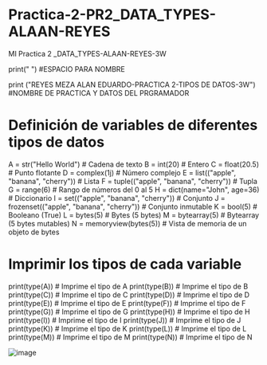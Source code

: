 # Practica-2-PR2_DATA_TYPES-ALAAN-REYES
MI Practica 2 _DATA_TYPES-ALAAN-REYES-3W

print(" ") #ESPACIO PARA NOMBRE

print ("REYES MEZA ALAN EDUARDO-PRACTICA 2-TIPOS DE DATOS-3W") #NOMBRE DE PRACTICA Y DATOS DEL PRGRAMADOR

# Definición de variables de diferentes tipos de datos

A = str("Hello World")	 # Cadena de texto
B = int(20)               # Entero
C = float(20.5)           # Punto flotante
D = complex(1j)           # Número complejo
E = list(("apple", "banana", "cherry"))  # Lista
F = tuple(("apple", "banana", "cherry")) # Tupla
G = range(6)              # Rango de números del 0 al 5
H = dict(name="John", age=36)  # Diccionario
I = set(("apple", "banana", "cherry"))   # Conjunto
J = frozenset(("apple", "banana", "cherry"))  # Conjunto inmutable
K = bool(5)              # Booleano (True)
L = bytes(5)             # Bytes (5 bytes)
M = bytearray(5)         # Bytearray (5 bytes mutables)
N = memoryview(bytes(5)) # Vista de memoria de un objeto de bytes

# Imprimir los tipos de cada variable
print(type(A))  # Imprime el tipo de A
print(type(B))  # Imprime el tipo de B
print(type(C))  # Imprime el tipo de C
print(type(D))  # Imprime el tipo de D
print(type(E))  # Imprime el tipo de E
print(type(F))  # Imprime el tipo de F
print(type(G))  # Imprime el tipo de G
print(type(H))  # Imprime el tipo de H
print(type(I))  # Imprime el tipo de I
print(type(J))  # Imprime el tipo de J
print(type(K))  # Imprime el tipo de K
print(type(L))  # Imprime el tipo de L
print(type(M))  # Imprime el tipo de M
print(type(N))  # Imprime el tipo de N

![image](https://github.com/user-attachments/assets/9c32ed48-6133-404c-b9ad-c79e0c626164)
